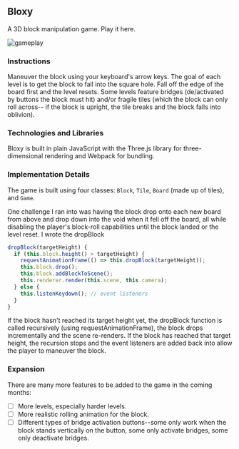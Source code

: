 ## Bloxy

A 3D block manipulation game.
Play it here.

![gameplay](assets/bloxy_gameplay.gif)

### Instructions
Maneuver the block using your keyboard's arrow keys. The goal of each level is
to get the block to fall into the square hole. Fall off the edge of the board
first and the level resets. Some levels feature bridges (de/activated by buttons
the block must hit) and/or fragile tiles (which the block can only roll across--
if the block is upright, the tile breaks and the block falls into oblivion).

### Technologies and Libraries
Bloxy is built in plain JavaScript with the Three.js library for three-dimensional
rendering and Webpack for bundling.

### Implementation Details
The game is built using four classes: `Block`, `Tile`, `Board` (made up of tiles),
and `Game`.

One challenge I ran into was having the block drop onto each new board from above
and drop down into the void when it fell off the board, all while disabling the
player's block-roll capabilities until the block landed or the level reset. I
wrote the dropBlock

```javascript
dropBlock(targetHeight) {
  if (this.block.height() > targetHeight) {
    requestAnimationFrame(() => this.dropBlock(targetHeight));
    this.block.drop();
    this.block.addBlockToScene();
    this.renderer.render(this.scene, this.camera);
  } else {
    this.listenKeydown(); // event listeners
  }
}
```

If the block hasn't reached its target height yet, the dropBlock function is called
recursively (using requestAnimationFrame), the block drops incrementally and the
scene re-renders. If the block has reached that target height, the recursion stops
and the event listeners are added back into allow the player to maneuver the block.

### Expansion
There are many more features to be added to the game in the coming months:
 - [ ] More levels, especially harder levels.
 - [ ] More realistic rolling animation for the block.
 - [ ] Different types of bridge activation buttons--some only work when the block
 stands vertically on the button, some only activate bridges, some only deactivate
 bridges.
